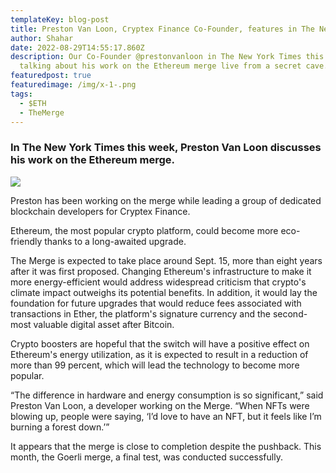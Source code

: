 ```yaml
---
templateKey: blog-post
title: Preston Van Loon, Cryptex Finance Co-Founder, features in The New York Times
author: Shahar
date: 2022-08-29T14:55:17.860Z
description: Our Co-Founder @prestonvanloon in The New York Times this week
  talking about his work on the Ethereum merge live from a secret cave.
featuredpost: true
featuredimage: /img/x-1-.png
tags:
  - $ETH
  - TheMerge
---
```

### In The New York Times this week, Preston Van Loon discusses his work on the Ethereum merge.

![](/img/x-1-.png)

<!--StartFragment-->

Preston has been working on the merge while leading a group of dedicated blockchain developers for Cryptex Finance.

Ethereum, the most popular crypto platform, could become more eco-friendly thanks to a long-awaited upgrade.

The Merge is expected to take place around Sept. 15, more than eight years after it was first proposed. Changing Ethereum's infrastructure to make it more energy-efficient would address widespread criticism that crypto's climate impact outweighs its potential benefits. In addition, it would lay the foundation for future upgrades that would reduce fees associated with transactions in Ether, the platform's signature currency and the second-most valuable digital asset after Bitcoin.

Crypto boosters are hopeful that the switch will have a positive effect on Ethereum's energy utilization, as it is expected to result in a reduction of more than 99 percent, which will lead the technology to become more popular.

“The difference in hardware and energy consumption is so significant,” said Preston Van Loon, a developer working on the Merge. “When NFTs were blowing up, people were saying, ‘I’d love to have an NFT, but it feels like I’m burning a forest down.’”



It appears that the merge is close to completion despite the pushback. This month, the Goerli merge, a final test, was conducted successfully.



<!--EndFragment-->